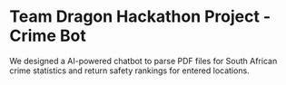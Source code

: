 # Team Dragon Hackathon Project - Crime Bot

We designed a AI-powered chatbot to parse PDF files for South African crime statistics and return safety rankings for entered locations.

